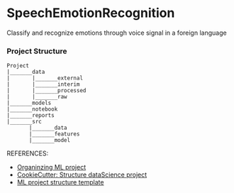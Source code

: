 # SpeechEmotionRecognition
Classify and recognize emotions through voice signal in a foreign language


### Project Structure
```
Project
|_______data
|       |_______external
|       |_______interim
|       |_______processed
|       |_______raw
|_______models
|_______notebook
|_______reports
|_______src
       |_______data
       |_______features
       |_______model
```



REFERENCES:
* [Organinzing ML project](https://www.jeremyjordan.me/ml-projects-guide/)
* [CookieCutter: Structure dataScience project](https://drivendata.github.io/cookiecutter-data-science/)
* [ML project structure template](https://github.com/ThomasRobertFr/ml-project-structure)
